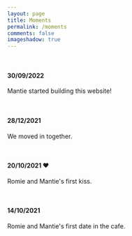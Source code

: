 ```yaml
---
layout: page
title: Moments
permalink: /moments
comments: false
imageshadow: true
---
```




<br/>





#### 30/09/2022

Mantie started building this website!



<br/>





#### 28/12/2021

We moved in together. 

<br/>



#### 20/10/2021 ❤️

Romie and Mantie's first kiss. 

<br/>



#### 14/10/2021

Romie and Mantie's first date in the cafe. 
